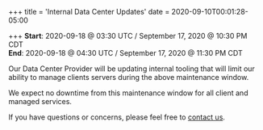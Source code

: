 +++
title = 'Internal Data Center Updates'
date = 2020-09-10T00:01:28-05:00

+++
**Start**: 2020-09-18 @ 03:30 UTC / September 17, 2020 @ 10:30 PM CDT<br>
**End**: 2020-09-18 @ 04:30 UTC / September 17, 2020 @ 11:30 PM CDT

Our Data Center Provider will be updating internal tooling that will limit our ability to manage clients servers during the above maintenance window.

We expect no downtime from this maintenance window for all client and managed services.

If you have questions or concerns, please feel free to [contact us](https://madscitech.com/about/contact/).
